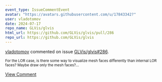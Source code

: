 ```yaml
---
event_type: IssueCommentEvent
avatar: "https://avatars.githubusercontent.com/u/17843342?"
user: vladotomov
date: 2024-07-17
repo_name: GLVis/glvis
html_url: https://github.com/GLVis/glvis/pull/286
repo_url: https://github.com/GLVis/glvis
---
```


<a href='https://github.com/vladotomov' target='_blank'>vladotomov</a> commented on issue <a href='https://github.com/GLVis/glvis/pull/286' target='_blank'>GLVis/glvis#286</a>.

<small>For the LOR case, is there some way to visualize mesh faces differently than internal LOR faces? Maybe draw only the mesh faces?...</small>

<a href='https://github.com/GLVis/glvis/pull/286' target='_blank'>View Comment</a>